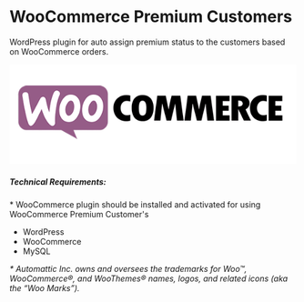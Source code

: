 # WooCommerce Premium Customers
WordPress plugin for auto assign premium status to the customers based on WooCommerce orders.  

![alt text](assets/images/WooCommerce-logo.png)

<h5>Technical Requirements: </h5>  
<p>* WooCommerce plugin should be installed and activated for using WooCommerce Premium Customer's</p>  
<ul>
<li>WordPress</li>  
<li>WooCommerce</li>  
<li>MySQL</li>  
</ul>    
<p><i>* Automattic Inc. owns and oversees the trademarks for Woo™, WooCommerce®, and WooThemes® names, logos, and related icons (aka the “Woo Marks”).</i>
